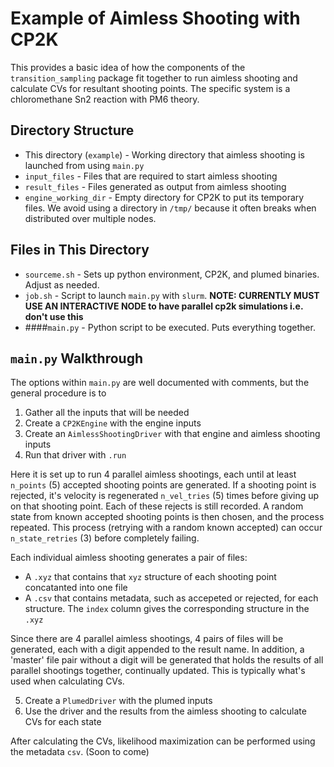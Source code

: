 # Example of Aimless Shooting with CP2K

This provides a basic idea of how the components of the `transition_sampling` package fit together to
run aimless shooting and calculate CVs for resultant shooting points. 
The specific system is a chloromethane Sn2 reaction with PM6 theory. 

## Directory Structure
 - This directory (`example`) - Working directory that aimless shooting is launched from using 
   `main.py`
 - `input_files` - Files that are required to start aimless shooting
 - `result_files` - Files generated as output from aimless shooting
 - `engine_working_dir` - Empty directory for CP2K to put its temporary files. We avoid using a 
   directory in `/tmp/` because it often breaks when distributed over multiple nodes.
   
## Files in This Directory
 - `sourceme.sh` - Sets up python environment, CP2K, and plumed binaries. Adjust as needed.
 - `job.sh` - Script to launch `main.py` with `slurm`. **NOTE: CURRENTLY MUST USE AN INTERACTIVE NODE
   to have parallel cp2k simulations i.e. don't use this**
 - ####`main.py` - Python script to be executed. Puts everything together.

## `main.py` Walkthrough

The options within `main.py` are well documented with comments, but the general procedure is to 
 1. Gather all the inputs that will be needed
 2. Create a `CP2KEngine` with the engine inputs
 3. Create an `AimlessShootingDriver` with that engine and aimless shooting inputs
 4. Run that driver with `.run`

Here it is set up to run 4 parallel aimless shootings, each until at least `n_points` (5)
accepted shooting points are generated. If a shooting point is rejected, it's velocity is 
regenerated `n_vel_tries` (5) times before giving up on that shooting point. Each of these rejects
is still recorded. A random state from known accepted shooting points is then chosen, and the
process repeated. This process (retrying with a random known accepted) can occur `n_state_retries`
(3) before completely failing.
    
Each individual aimless shooting generates a pair of files:
  - A `.xyz` that contains that `xyz` structure of each shooting point concatanted into one
    file
  - A `.csv` that contains metadata, such as accepeted or rejected, for each structure. The `index`
    column gives the corresponding structure in the `.xyz`
    
Since there are 4 parallel aimless shootings, 4 pairs of files will be generated, each with a digit
appended to the result name. In addition, a 'master' file pair without a digit will be generated 
that holds the results of all parallel shootings together, continually updated. This is typically
what's used when calculating CVs.

 5. Create a `PlumedDriver` with the plumed inputs
 6. Use the driver and the results from the aimless shooting to calculate CVs for each state
    
After calculating the CVs, likelihood maximization can be performed using the metadata
`csv`. (Soon to come)

